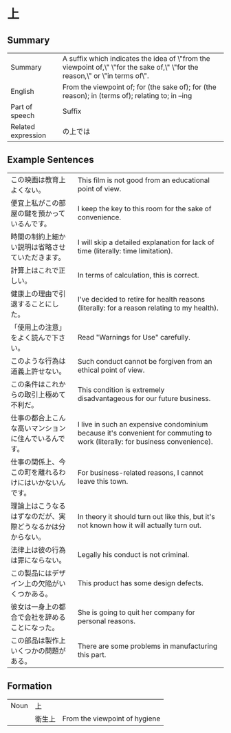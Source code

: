 # 上

## Summary

<table><tr>   <td>Summary</td>   <td>A suffix which indicates the idea of \"from the viewpoint of,\" \"for the sake of,\" \"for the reason,\" or \"in terms of\".</td></tr><tr>   <td>English</td>   <td>From the viewpoint of; for (the sake of); for (the reason); in (terms of); relating to; in –ing</td></tr><tr>   <td>Part of speech</td>   <td>Suffix</td></tr><tr>   <td>Related expression</td>   <td>の上では</td></tr></table>

## Example Sentences

<table><tr>   <td>この映画は教育上よくない。</td>   <td>This film is not good from an educational point of view.</td></tr><tr>   <td>便宜上私がこの部屋の鍵を預かっているんです。</td>   <td>I keep the key to this room for the sake of convenience.</td></tr><tr>   <td>時間の制約上細かい説明は省略させていただきます。</td>   <td>I will skip a detailed explanation for lack of time (literally: time limitation).</td></tr><tr>   <td>計算上はこれで正しい。</td>   <td>In terms of calculation, this is correct.</td></tr><tr>   <td>健康上の理由で引退することにした。</td>   <td>I've decided to retire for health reasons (literally: for a reason relating to my health).</td></tr><tr>   <td>「使用上の注意」をよく読んで下さい。</td>   <td>Read &quot;Warnings for Use&quot; carefully.</td></tr><tr>   <td>このような行為は道義上許せない。</td>   <td>Such conduct cannot be forgiven from an ethical point of view.</td></tr><tr>   <td>この条件はこれからの取引上極めて不利だ。</td>   <td>This condition is extremely disadvantageous for our future business.</td></tr><tr>   <td>仕事の都合上こんな高いマンションに住んでいるんです。</td>   <td>I live in such an expensive condominium because it's convenient for commuting to work (literally: for business convenience).</td></tr><tr>   <td>仕事の関係上、今この町を離れるわけにはいかないんです。</td>   <td>For business-related reasons, I cannot leave this town.</td></tr><tr>   <td>理論上はこうなるはずなのだが、実際どうなるかは分からない。</td>   <td>In theory it should turn out like this, but it's not known how it will actually turn out.</td></tr><tr>   <td>法律上は彼の行為は罪にならない。</td>   <td>Legally his conduct is not criminal.</td></tr><tr>   <td>この製品にはデザイン上の欠陥がいくつかある。</td>   <td>This product has some design defects.</td></tr><tr>   <td>彼女は一身上の都合で会社を辞めることになった。</td>   <td>She is going to quit her company for personal reasons.</td></tr><tr>   <td>この部品は製作上いくつかの問題がある。</td>   <td>There are some problems in manufacturing this part.</td></tr></table>

## Formation

<table class="table"> <tbody><tr class="tr head"> <td class="td"><span class="bold"><span>Noun</span></span></td> <td class="td"><span class="concept">上</span> </td> <td class="td"><span>&nbsp;</span></td> </tr> <tr class="tr"> <td class="td"><span>&nbsp;</span></td> <td class="td"><span>衛生<span class="concept">上</span></span> </td> <td class="td"><span>From    the viewpoint of hygiene</span></td> </tr> </tbody></table>

